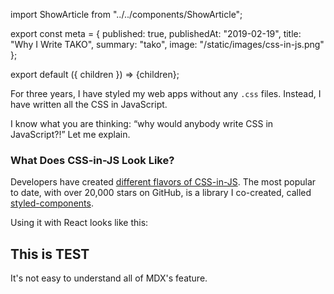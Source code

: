 import ShowArticle from "../../components/ShowArticle";

export const meta = {
  published: true,
  publishedAt: "2019-02-19",
  title: "Why I Write TAKO",
  summary:
    "tako",
  image: "/static/images/css-in-js.png"
};

export default ({ children }) => <ShowArticle meta={meta}>{children}</ShowArticle>;

For three years, I have styled my web apps without any `.css` files. Instead, I have written all the CSS in JavaScript.

I know what you are thinking: “why would anybody write CSS in JavaScript?!” Let me explain.

### What Does CSS-in-JS Look Like?

Developers have created [different flavors of CSS-in-JS](https://github.com/michelebertoli/css-in-js). The most popular to date, with over 20,000 stars on GitHub, is a library I co-created, called [styled-components](https://styled-components.com).

Using it with React looks like this:

## This is TEST
  
It's not easy to understand all of MDX's feature.